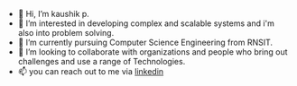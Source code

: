 - 👋 Hi, I’m kaushik p.
- 👀 I’m interested in developing complex and scalable systems and i'm also into problem solving.
- 🌱 I’m currently pursuing Computer Science Engineering from RNSIT. 
- 💞️ I’m looking to collaborate with organizations and people who bring out challenges and use a range of Technologies. 
- 📫 you can reach out to me via [linkedin](https://www.linkedin.com/in/kaushikprakash/)

<!---
kaushikp123/kaushikp123 is a ✨ special ✨ repository because its `README.md` (this file) appears on your GitHub profile.
You can click the Preview link to take a look at your changes.
--->

